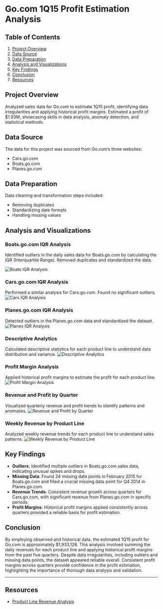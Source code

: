 # Go.com 1Q15 Profit Estimation Analysis

## Table of Contents
1. [Project Overview](#project-overview)
2. [Data Source](#data-source)
3. [Data Preparation](#data-preparation)
4. [Analysis and Visualizations](#analysis-and-visualizations)
5. [Key Findings](#key-findings)
6. [Conclusion](#conclusion)
7. [Resources](#resources)

## Project Overview
Analyzed sales data for Go.com to estimate 1Q15 profit, identifying data irregularities and applying historical profit margins. Estimated a profit of $1.93M, showcasing skills in data analysis, anomaly detection, and statistical methods.

## Data Source
The data for this project was sourced from Go.com’s three websites:
- Cars.go.com
- Boats.go.com
- Planes.go.com

## Data Preparation
Data cleaning and transformation steps included:
- Removing duplicates
- Standardizing date formats
- Handling missing values

## Analysis and Visualizations

### Boats.go.com IQR Analysis
Identified outliers in the daily sales data for Boats.go.com by calculating the IQR (Interquartile Range). Removed duplicates and standardized the data.

![Boats IQR Analysis](https://github.com/swong6/EXCEL.RevenueAnalysis/blob/main/Baots%20IQR%20Analysis.png)

### Cars.go.com IQR Analysis
Performed a similar analysis for Cars.go.com. Found no significant outliers.
![Cars IQR Analysis](https://github.com/swong6/EXCEL.RevenueAnalysis/blob/main/Cars%20IQR%20Analysis.png)

### Planes.go.com IQR Analysis
Detected outliers in the Planes.go.com data and standardized the dataset.
![Planes IQR Analysis](https://github.com/swong6/EXCEL.RevenueAnalysis/blob/main/Planes%20IQR%20Analysis.png)

### Descriptive Analytics
Calculated descriptive statistics for each product line to understand data distribution and variance.
![Descriptive Analytics](https://github.com/swong6/EXCEL.RevenueAnalysis/blob/main/Descriptive%20Analytics.png)

### Profit Margin Analysis
Applied historical profit margins to estimate the profit for each product line.
![Profit Margin Analysis](https://github.com/swong6/EXCEL.RevenueAnalysis/blob/main/Profit%20Margin%20Analysis.png)

### Revenue and Profit by Quarter
Visualized quarterly revenue and profit trends to identify patterns and anomalies.
![Revenue and Profit by Quarter](https://github.com/swong6/EXCEL.RevenueAnalysis/blob/main/Revenue%20and%20Profit%20by%20Quarter.png)

### Weekly Revenue by Product Line
Analyzed weekly revenue trends for each product line to understand sales patterns.
![Weekly Revenue by Product Line](https://github.com/swong6/EXCEL.RevenueAnalysis/blob/main/Weekly%20Revenue%20by%20Product%20Line.png)

## Key Findings
- **Outliers**: Identified multiple outliers in Boats.go.com sales data, indicating unusual spikes and drops.
- **Missing Data**: Found 24 missing data points in February 2015 for Boats.go.com and filled a crucial missing data point for Q4 2014 in Planes.go.com.
- **Revenue Trends**: Consistent revenue growth across quarters for Cars.go.com, with significant revenue from Planes.go.com in specific periods.
- **Profit Margins**: Historical profit margins applied consistently across quarters provided a reliable basis for profit estimation.

## Conclusion
By employing observed and historical data, the estimated 1Q15 profit for Go.com is approximately $1,933,128. This analysis involved summing the daily revenues for each product line and applying historical profit margins from the past five quarters. Despite data irregularities, including outliers and missing data points, the dataset appeared reliable overall. Consistent profit margins across quarters provide confidence in the profit estimation, highlighting the importance of thorough data analysis and validation.

---

## Resources
- [Product Line Revenue Analysis](https://github.com/swong6/EXCEL.RevenueAnalysis/blob/main/Product_Line_Revenue_Analysis.xlsx)
